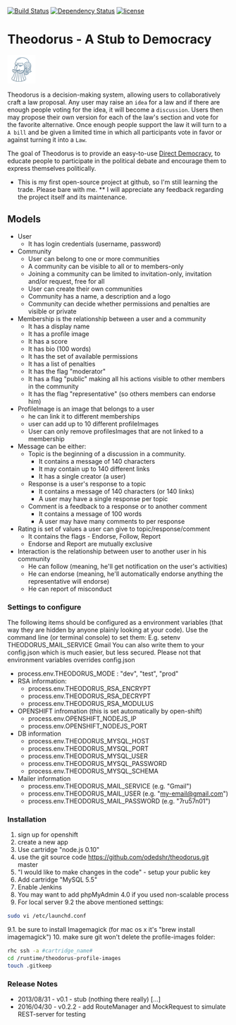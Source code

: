 [![Build Status](https://travis-ci.org/odedshr/theodorus.svg?branch=gh-pages.src)](https://travis-ci.org/odedshr/theodorus) [![Dependency Status](https://david-dm.org/odedshr/theodorus.svg?theme=shields.io)](https://david-dm.org/odedshr/theodorus) [![license](http://img.shields.io/badge/license-GNU-brightgreen.svg)](https://github.com/odedshr/theodorus/blob/master/LICENSE)

# Theodorus - A Stub to Democracy

![Theodorus](https://raw.githubusercontent.com/odedshr/theodorus/gh-pages.src/img/logo.png "Theodorus")

Theodorus is a decision-making system, allowing users to collaboratively craft a law proposal.
Any user may raise an `idea` for a law and if there are enough people voting for the idea,
it will become a `discussion`. Users then may propose their own version for each of the law's section and vote for
the favorite alternative. Once enough people support the law it will turn to a `A bill` and be given a limited
time in which all participants vote in favor or against turning it into a `Law`.

The goal of Theodorus is to provide an easy-to-use [Direct Democracy](http://en.wikipedia.org/wiki/Direct_democracy),
to educate people to participate in the political debate and encourage them to express themselves politically.

* This is my first open-source project at github, so I'm still learning the trade. Please bare with me.
** I will appreciate any feedback regarding the project itself and its maintenance.

## Models
* User
  - It has login credentials (username, password)
* Community
  - User can belong to one or more communities
  - A community can be visible to all or to members-only
  - Joining a community can be limited to invitation-only, invitation and/or request, free for all
  - User can create their own communities
  - Community has a name, a description and a logo
  - Community can decide whether permissions and penalties are visible or private
* Membership is the relationship between a user and a community
  - It has a display name
  - It has a profile image
  - It has a score
  - It has bio (100 words)
  - It has the set of available permissions
  - It has a list of penalties
  - It has the flag "moderator"
  - It has a flag "public" making all his actions visible to other members in the community
  - It has the flag "representative" (so others members can endorse him)
* ProfileImage is an image that belongs to a user
  - he can link it to different memberships
  - user can add up to 10 different profileImages
  - User can only remove profilesImages that are not linked to a membership
* Message can be either:
  - Topic is the beginning of a discussion in a community.
      - It contains a message of 140 characters
      - It may contain up to 140 different links
      - It has a single creator (a user)
  - Response is a user's response to a topic
      - It contains a message of 140 characters (or 140 links)
      - A user may have a single response per topic
  - Comment is a feedback to a response or to another comment
      - It contains a message of 100 words
      - A user may have many comments to per response
* Rating is set of values a user can give to topic/response/comment
  - It contains the flags - Endorse, Follow, Report
  - Endorse and Report are mutually exclusive
* Interaction is the relationship between user to another user in his community
  - He can follow (meaning, he'll get notification on the user's activities)
  - He can endorse (meaning, he'll automatically endorse anything the representative will endorse)
  - He can report of misconduct



### Settings to configure
The following items should be configured as a environment variables (that way they are hidden by anyone plainly looking
at your code). Use the command line (or terminal console) to set them:
E.g. setenv THEODORUS_MAIL_SERVICE Gmail
You can also write them to your config.json which is much easier, but less secured. Please not that environment variables
 overrides config.json

* process.env.THEODORUS_MODE : "dev", "test", "prod"
* RSA information:
  - process.env.THEODORUS_RSA_ENCRYPT
  - process.env.THEODORUS_RSA_DECRYPT
  - process.env.THEODORUS_RSA_MODULUS
* OPENSHIFT infromation (this is set automatically by open-shift)
  - process.env.OPENSHIFT_NODEJS_IP
  - process.env.OPENSHIFT_NODEJS_PORT
* DB information
  - process.env.THEODORUS_MYSQL_HOST
  - process.env.THEODORUS_MYSQL_PORT
  - process.env.THEODORUS_MYSQL_USER
  - process.env.THEODORUS_MYSQL_PASSWORD
  - process.env.THEODORUS_MYSQL_SCHEMA
* Mailer information
  - process.env.THEODORUS_MAIL_SERVICE (e.g. "Gmail")
  - process.env.THEODORUS_MAIL_USER (e.g. "my-email@gmail.com")
  - process.env.THEODORUS_MAIL_PASSWORD (e.g. "7ru57n01")

###  Installation
  1. sign up for openshift
  2. create a new app
  3. Use cartridge "node.js 0.10"
  4. use the git source code https://github.com/odedshr/theodorus.git master
  5. "I would like to make changes in the code" - setup your public key
  6. Add cartridge "MySQL 5.5"
  7. Enable Jenkins
  8. You may want to add phpMyAdmin 4.0 if you used non-scalable process
  9. For local server
  9.2 the above mentioned settings:
  ```bash
  sudo vi /etc/launchd.conf
  ```
  9.1. be sure to install Imagemagick (for mac os x it's "brew install imagemagick")
  10. make sure git won't delete the profile-images folder:
  ```bash
rhc ssh -a #cartridge_name#
cd /runtime/theodorus-profile-images
 touch .gitkeep
  ```

###  Release Notes
- 2013/08/31 - v0.1 - stub (nothing there really)
[...]
- 2016/04/30 - v0.2.2 - add RouteManager and MockRequest to simulate REST-server for testing
